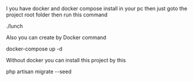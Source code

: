 
I you have docker and docker compose install in your pc
then just goto the project root folder then run this command

./lunch

Also you can create by Docker command
 
 docker-compose up -d

Without docker you can install this project by this 
 
php artisan migrate --seed




